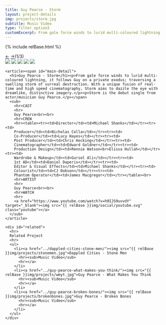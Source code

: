 ```yaml
---
title: Guy Pearce - Storm
layout: project-details
img: projects/storm.jpg
subtitle: Music Video
type: filter_option3
customExcerpt: From gale force winds to lurid multi-coloured lightning, it follows Guy on a private exodus; traversing a swelling storm of surreal destruction. With a unique fusion of real-time and high speed cinematography, Storm aims to dazzle the eye with dreamlike, distinctive imagery.
---
```

{% include relBase.html %}

  <section id="details">
    <div id="carousel">
      <div id="carousel_controls"><span><a href="#" id="carousel_backward">&larr;</a> <a href="#"
            id="carousel_forward">&rarr;</a></span><span id="pagecount">(1/3)</span></div>
      <div id="carousel_img">
        <img src="{{ relBase }}img/gallery/storm1.jpg" id="img1">
        <img src="{{ relBase }}img/gallery/storm2.jpg" id="img2">
        <img src="{{ relBase }}img/gallery/storm3.jpg" id="img3">
        <img src="{{ relBase }}img/gallery/storm4.jpg" id="img4">
        <img src="{{ relBase }}img/gallery/storm5.jpg" id="img5">
      </div>
    </div>


    <article><span id="main-detail">
      <h1>Guy Pearce - Storm</h1><p>From gale force winds to lurid multi-coloured lightning, it follows Guy on a private exodus; traversing a swelling storm of surreal destruction. With a unique fusion of real-time and high speed cinematography, Storm aims to dazzle the eye with dreamlike, distinctive imagery.</p><p>Storm is the debut single from actor/musician Guy Pearce.</p></span>
      <sub>
        <hr>CAST
        <hr>
        Guy Pearce<br><br>
        <hr>CREW
        <hr><table><tr><td>Director</td><td>Michael Shanks</td></tr><tr><td>
        Producer</td><td>Nicholas Colla</td></tr><tr><td>
        Co-Producer</td><td>Lucy Hayes</td></tr><tr><td>
        Post Producer</td><td>Chris Hocking</td></tr><tr><td>
        Cinematographer</td><td>Edward Goldner</td></tr><tr><td>
        Production Design</td><td>Rennie Watson<br>Elissa Hullah</td></tr><tr><td>
        Wardrobe & Makeup</td><td>Gursel Ali</td></tr><tr><td>
        1st AD</td><td>Daniel Daperis</td></tr><tr><td>
        Editor & Visual Effects</td><td>Michael Shanks</td></tr><tr><td>
        Colourist</td><td>CJ Dobson</td></tr><tr><td>
        Phantom Operator</td><td>James Macgregor</td></tr></table><br>
        <hr>ARTIST
        <hr>
        Guy Pearce<br><br>
        <hr>WATCH
        <hr>
        <a href="https://www.youtube.com/watch?v=h9IJS9uvvdY" target="_blank"><img src="{{ relBase }}img/social/youtube.svg" class="youtube"></a>
      </sub>
    </article>

    <div id="related">
      <hr>
      Related Project
      <hr>
      <ul>
        <li><a href="../dappled-cities-stone-men/"><img src="{{ relBase }}img/projects/stonemen.jpg">Dappled Cities - Stone Men
          <hr><sub>Music Video</sub>
          <hr></a>
        </li>
        <li><a href="../guy-pearce-what-makes-you-think/"><img src="{{ relBase }}img/projects/wmyt.jpg">Guy Pearce - What Makes You Think
          <hr><sub>Music Video</sub>
          <hr></a>
        </li>
        <li><a href="../guy-pearce-broken-bones/"><img src="{{ relBase }}img/projects/brokenbones.jpg">Guy Pearce - Broken Bones
          <hr><sub>Music Video</sub>
          <hr></a>
        </li>
      </ul>
    </div>
  </section>


  <div id="gradient"></div>
  